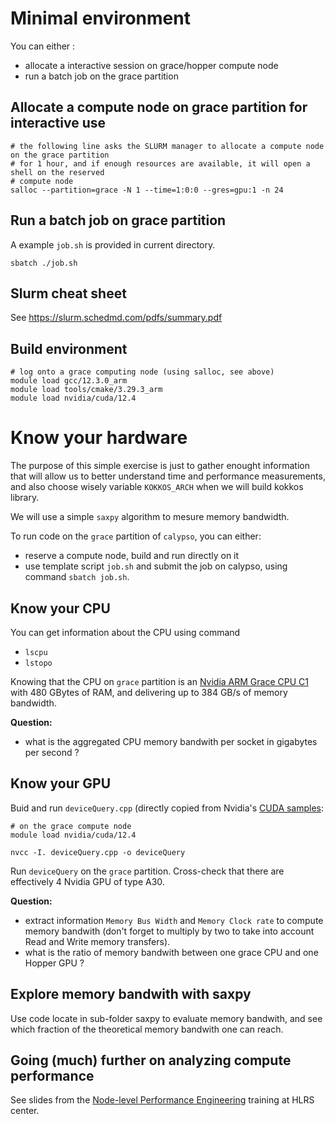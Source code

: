 # Minimal environment

You can either :
- allocate a interactive session on grace/hopper compute node
- run a batch job on the grace partition

## Allocate a compute node on grace partition for interactive use

```shell
# the following line asks the SLURM manager to allocate a compute node on the grace partition
# for 1 hour, and if enough resources are available, it will open a shell on the reserved
# compute node
salloc --partition=grace -N 1 --time=1:0:0 --gres=gpu:1 -n 24
```

## Run a batch job on grace partition

A example `job.sh` is provided in current directory.

```shell
sbatch ./job.sh
```

## Slurm cheat sheet

See https://slurm.schedmd.com/pdfs/summary.pdf

## Build environment

```shell
# log onto a grace computing node (using salloc, see above)
module load gcc/12.3.0_arm
module load tools/cmake/3.29.3_arm
module load nvidia/cuda/12.4
```

# Know your hardware

The purpose of this simple exercise is just to gather enought information that will allow us to better understand time and performance measurements, and also choose wisely variable `KOKKOS_ARCH` when we will build kokkos library.

We will use a simple `saxpy` algorithm to mesure memory bandwidth.

To run code on the `grace` partition of `calypso`, you can either:
- reserve a compute node, build and run directly on it
- use template script `job.sh` and submit the job on calypso, using command `sbatch job.sh`.

## Know your CPU

You can get information about the CPU using command
- `lscpu`
- `lstopo`

Knowing that the CPU on `grace` partition is an [Nvidia ARM Grace CPU C1](https://resources.nvidia.com/en-us-grace-cpu/data-center-datasheet) with 480 GBytes of RAM, and delivering up to 384 GB/s of memory bandwidth.

**Question:**
- what is the aggregated CPU memory bandwith per socket in gigabytes per second ?

## Know your GPU

Buid and run `deviceQuery.cpp` (directly copied from Nvidia's [CUDA samples](https://github.com/NVIDIA/cuda-samples/blob/master/Samples/1_Utilities/deviceQuery/deviceQuery.cpp):


```shell
# on the grace compute node
module load nvidia/cuda/12.4

nvcc -I. deviceQuery.cpp -o deviceQuery
```

Run `deviceQuery` on the `grace` partition. Cross-check that there are effectively 4 Nvidia GPU of type A30.

**Question:**
- extract information `Memory Bus Width` and `Memory Clock rate` to compute memory bandwith (don't forget to multiply by two to take into account Read and Write memory transfers).
- what is the ratio of memory bandwith between one grace CPU and one Hopper GPU ?


## Explore memory bandwith with saxpy

Use code locate in sub-folder saxpy to evaluate memory bandwith, and see which fraction of the theoretical memory bandwith one can reach.

## Going (much) further on analyzing compute performance

See slides from the [Node-level Performance Engineering](https://moodle.nhr.fau.de/course/view.php?id=55) training at HLRS center.
